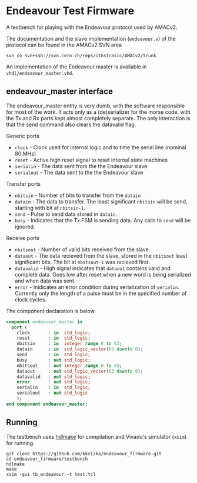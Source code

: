 # Endeavour Test Firmware
A testbench for playing with the Endeavour protocol used by AMACv2.

The documentation and the slave implementation (`endeavour.v`) of the protocol can be found in the AMACv2 SVN area
```
svn co svn+ssh://svn.cern.ch/reps/itkstrasic/AMACv2/trunk
```

An implementation of the Endeavour master is available in `vhdl/endeavour_master.vhd`.

## endeavour_master interface
The endeavour_master entity is very dumb, with the software responsible for most of the work. It acts only as a (de)serializer for the morse code, with the Tx and Rx parts kept almost completely separate. The only interaction is that the send command also clears the datavalid flag.


Generic ports
* `clock` - Clock used for internal logic and to time the serial line (nominal 80 MHz)
* `reset` - Active high reset signal to reset internal state machines
* `serialin` - The data sent from the the Endeavour slave
* `serialout` - The data sent to the the Endeavour slave

Transfer ports
* `nbitsin` - Number of bits to transfer from the `datain`
* `datain` - The data to transfer. The least significant `nbitsin` will be send, starting with bit at `nbitsin-1`.
* `send` - Pulse to send data stored in `datain`.
* `busy` - Indicates that the Tx FSM is sending data. Any calls to `send` will be ignored.

Receive ports
* `nbitsout` - Number of valid bits received from the slave.
* `dataout` - The data recieved from the slave, stored in the `nbitsout` least significant bits. The bit at `nbitsout-1` was recieved first.
* `datavalid` - High signal indicates that `dataout` contains valid and complete data. Goes low after reset,when a new word is being serialized and when data was sent.
* `error` - Inidicates an error condition during serialization of `serialin`. Currently only the length of a pulse must be in  the specified number of clock cycles.

The component declaration is below.

```vhdl
component endeavour_master is
  port (
    clock       : in  std_logic;
    reset       : in  std_logic;
    nbitsin     : in  integer range 0 to 63;    
    datain      : in  std_logic_vector(63 downto 0);
    send        : in  std_logic;
    busy        : out std_logic;
    nbitsout    : out integer range 0 to 63;
    dataout     : out std_logic_vector(63 downto 0);
    datavalid   : out std_logic;
    error       : out std_logic;    
    serialin    : in  std_logic;
    serialout   : out std_logic
    );
end component endeavour_master;
```

## Running
The testbench uses [hdlmake](https://hdlmake.readthedocs.io/en/master/) for compilation and Vivado's simulator (`xsim`) for running.

```
git clone https://github.com/kkrizka/endeavour_firmware.git
cd endeavour_firmware/testbench
hdlmake
make
xsim -gui tb_endeavour -t test.tcl
```
